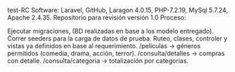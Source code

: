 test-RC Software: Laravel, GitHub, Laragon 4.0.15, PHP-7.2.19, MySql 5.7.24, Apache 2.4.35. Repositorio para revisión versión 1.0 Proceso:

Ejecutar migraciones, (BD realizadas en base a los modelo entregado). Correr seeders para la carga de datos de prueba. Ruteo, clases, controler y vistas ya definidos en base al requerimiento. /peliculas -> géneros permitidos (comedia, drama, acción, terror). /consulta/detalles -> compras con detalle. /consulta/categoria -> totalización por categorias.
